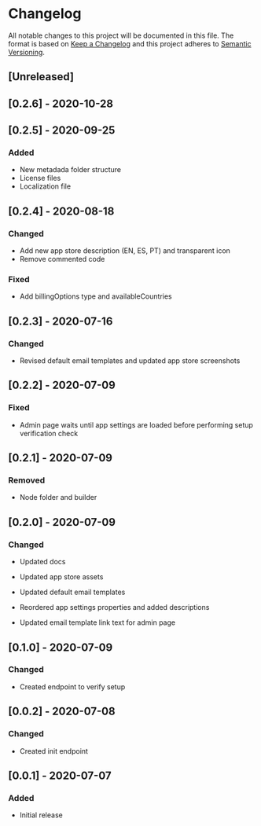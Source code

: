 # Changelog

All notable changes to this project will be documented in this file.
The format is based on [Keep a Changelog](http://keepachangelog.com/en/1.0.0/)
and this project adheres to [Semantic Versioning](http://semver.org/spec/v2.0.0.html).

## [Unreleased]

## [0.2.6] - 2020-10-28

## [0.2.5] - 2020-09-25
### Added
- New metadada folder structure
- License files
- Localization file

## [0.2.4] - 2020-08-18

### Changed

- Add new app store description (EN, ES, PT) and transparent icon
- Remove commented code

### Fixed

- Add billingOptions type and availableCountries

## [0.2.3] - 2020-07-16

### Changed

- Revised default email templates and updated app store screenshots

## [0.2.2] - 2020-07-09

### Fixed

- Admin page waits until app settings are loaded before performing setup verification check

## [0.2.1] - 2020-07-09

### Removed

- Node folder and builder

## [0.2.0] - 2020-07-09

### Changed

- Updated docs

- Updated app store assets

- Updated default email templates

- Reordered app settings properties and added descriptions

- Updated email template link text for admin page

## [0.1.0] - 2020-07-09

### Changed

- Created endpoint to verify setup

## [0.0.2] - 2020-07-08

### Changed

- Created init endpoint

## [0.0.1] - 2020-07-07

### Added

- Initial release
